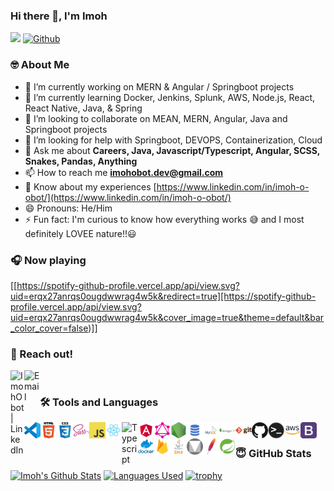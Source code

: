 ### Hi there 👋, I'm Imoh

![](https://visitor-badge.laobi.icu/badge?page_id=Richie-Nature.Richie-Nature) [![Github](https://img.shields.io/github/followers/Richie-Nature?label=Follow&style=social)](https://github.com/Richie-Nature)

### 🤓 About Me

- 🔭 I’m currently working on MERN & Angular / Springboot projects
- 🌱 I’m currently learning Docker, Jenkins, Splunk, AWS, Node.js, React, React Native, Java, & Spring
- 👯 I’m looking to collaborate on MEAN, MERN, Angular, Java and Springboot projects
- 🤔 I’m looking for help with Springboot, DEVOPS, Containerization, Cloud
- 💬 Ask me about **Careers, Java, Javascript/Typescript, Angular, SCSS, Snakes, Pandas, Anything**
- 📫 How to reach me **imohobot.dev@gmail.com**
- 📄 Know about my experiences [https://www.linkedin.com/in/imoh-o-obot/](https://www.linkedin.com/in/imoh-o-obot/)
- 😄 Pronouns: He/Him
- ⚡ Fun fact: I'm curious to know how everything works 😅 and I most definitely LOVEE nature!!😃


### 🎧 Now playing

[[https://spotify-github-profile.vercel.app/api/view.svg?uid=erqx27anrqs0ougdwwrag4w5k&redirect=true][https://spotify-github-profile.vercel.app/api/view.svg?uid=erqx27anrqs0ougdwwrag4w5k&cover_image=true&theme=default&bar_color_cover=false)]]

### 🎤 Reach out!

<a href="https://www.linkedin.com/in/imoh-o-obot">
  <img align="left" alt="ImohObot | LinkedIn" width="22px" src="https://cdn.jsdelivr.net/npm/simple-icons@v3/icons/linkedin.svg" />
</a>
<a href="mailto:imohobot.dev@gmail.com">
  <img align="left" alt="Email" width="25px" src="https://cdn.jsdelivr.net/npm/simple-icons@v3/icons/gmail.svg"/>
</a>
</br>

### 🛠 Tools and Languages

<img align="left" alt="Visual Studio Code" width="26px" src="https://raw.githubusercontent.com/github/explore/80688e429a7d4ef2fca1e82350fe8e3517d3494d/topics/visual-studio-code/visual-studio-code.png" />
<img align="left" alt="HTML5" width="26px" src="https://raw.githubusercontent.com/github/explore/80688e429a7d4ef2fca1e82350fe8e3517d3494d/topics/html/html.png" />
<img align="left" alt="CSS3" width="26px" src="https://raw.githubusercontent.com/github/explore/80688e429a7d4ef2fca1e82350fe8e3517d3494d/topics/css/css.png" />
<img align="left" alt="Sass" width="26px" src="https://raw.githubusercontent.com/github/explore/80688e429a7d4ef2fca1e82350fe8e3517d3494d/topics/sass/sass.png" />
<img align="left" alt="JavaScript" width="26px" src="https://raw.githubusercontent.com/github/explore/80688e429a7d4ef2fca1e82350fe8e3517d3494d/topics/javascript/javascript.png" />
<img align="left" alt="React" width="26px" src="https://raw.githubusercontent.com/github/explore/80688e429a7d4ef2fca1e82350fe8e3517d3494d/topics/react/react.png" />
<img align="left" alt="Typescript" width="26px" src="https://cdn.jsdelivr.net/npm/simple-icons@v3/icons/typescript.svg" />
<img align="left" alt="Angular" width="26px" src="https://raw.githubusercontent.com/github/explore/80688e429a7d4ef2fca1e82350fe8e3517d3494d/topics/angular/angular.png" />
<img align="left" alt="GraphQL" width="26px" src="https://raw.githubusercontent.com/github/explore/80688e429a7d4ef2fca1e82350fe8e3517d3494d/topics/graphql/graphql.png" />
<img align="left" alt="Node.js" width="26px" src="https://raw.githubusercontent.com/github/explore/80688e429a7d4ef2fca1e82350fe8e3517d3494d/topics/nodejs/nodejs.png" />
<img align="left" alt="SQL" width="26px" src="https://raw.githubusercontent.com/github/explore/80688e429a7d4ef2fca1e82350fe8e3517d3494d/topics/sql/sql.png" />
<img align="left" alt="MySQL" width="26px" src="https://raw.githubusercontent.com/github/explore/80688e429a7d4ef2fca1e82350fe8e3517d3494d/topics/mysql/mysql.png" />
<img align="left" alt="MongoDB" width="26px" src="https://raw.githubusercontent.com/github/explore/80688e429a7d4ef2fca1e82350fe8e3517d3494d/topics/mongodb/mongodb.png" />
<img align="left" alt="Git" width="26px" src="https://raw.githubusercontent.com/github/explore/80688e429a7d4ef2fca1e82350fe8e3517d3494d/topics/git/git.png" />
<img align="left" alt="GitHub" width="26px" src="https://raw.githubusercontent.com/github/explore/78df643247d429f6cc873026c0622819ad797942/topics/github/github.png" />
<img align="left" alt="Terminal" width="26px" src="https://raw.githubusercontent.com/github/explore/80688e429a7d4ef2fca1e82350fe8e3517d3494d/topics/terminal/terminal.png" />
<img align="left" alt="AWS" width="26px" src="https://raw.githubusercontent.com/github/explore/fbceb94436312b6dacde68d122a5b9c7d11f9524/topics/aws/aws.png" />
<img align="left" alt="Bootstrap" width="26px" src="https://raw.githubusercontent.com/github/explore/80688e429a7d4ef2fca1e82350fe8e3517d3494d/topics/bootstrap/bootstrap.png" />
<img align="left" alt="Docker" width="26px" src="https://raw.githubusercontent.com/github/explore/80688e429a7d4ef2fca1e82350fe8e3517d3494d/topics/docker/docker.png" />
<img align="left" alt="Firebase" width="26px" src="https://raw.githubusercontent.com/github/explore/80688e429a7d4ef2fca1e82350fe8e3517d3494d/topics/firebase/firebase.png" />
<img align="left" alt="Java" width="26px" src="https://raw.githubusercontent.com/github/explore/5b3600551e122a3277c2c5368af2ad5725ffa9a1/topics/java/java.png" />
<img align="left" alt="Material" width="26px" src="https://raw.githubusercontent.com/github/explore/80688e429a7d4ef2fca1e82350fe8e3517d3494d/topics/material-design/material-design.png" />
<img align="left" alt="Maven" width="26px" src="https://raw.githubusercontent.com/github/explore/80688e429a7d4ef2fca1e82350fe8e3517d3494d/topics/maven/maven.png" />
<img align="left" alt="Spring Boot" width="26px" src="https://raw.githubusercontent.com/github/explore/80688e429a7d4ef2fca1e82350fe8e3517d3494d/topics/spring-boot/spring-boot.png" />
</br>

### 😇 GitHub Stats
<!-- [![GitHub stats](https://github-readme-stats.vercel.app/api?username=Richie-Nature&show_icons=true&theme=tokyonight)]
[![Top Langs](https://github-readme-stats.vercel.app/api/top-langs/?username=Richie-Nature&theme=tokyonight)]
[![trophy](https://github-profile-trophy.vercel.app/?username=Richie-Nature&theme=dracula&title=Followers,Issues,Commit,PullRequest,Repositories,Stars)](https://github.com/ryo-ma/github-profile-trophy)
 -->
 [![Imoh's Github Stats](https://github-readme-stats.vercel.app/api?username=Richie-Nature&theme=tokyonight&show_icons=true&count_private=true&include_all_commits=true)](https://github.com/anuraghazra/github-readme-stats)
[![Languages Used](https://github-readme-stats.vercel.app/api/top-langs/?username=Richie-Nature&layout=compact&langs_count=8)](https://github.com/anuraghazra/github-readme-stats)
[![trophy](https://github-profile-trophy.vercel.app/?username=Richie-Nature&theme=dracula&title=Followers,Issues,Commit,PullRequest,Repositories,Stars)](https://github.com/ryo-ma/github-profile-trophy)


